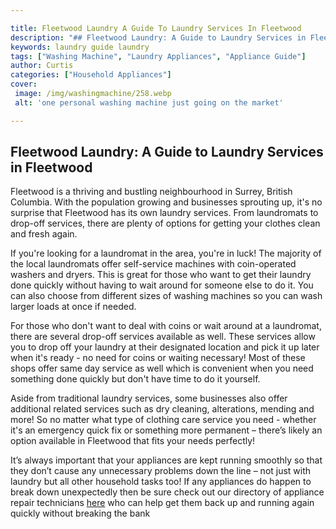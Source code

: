 ```yaml
---

title: Fleetwood Laundry A Guide To Laundry Services In Fleetwood
description: "## Fleetwood Laundry: A Guide to Laundry Services in Fleetwood...see more"
keywords: laundry guide laundry
tags: ["Washing Machine", "Laundry Appliances", "Appliance Guide"]
author: Curtis
categories: ["Household Appliances"]
cover: 
 image: /img/washingmachine/258.webp
 alt: 'one personal washing machine just going on the market'

---
```


## Fleetwood Laundry: A Guide to Laundry Services in Fleetwood 
Fleetwood is a thriving and bustling neighbourhood in Surrey, British Columbia. With the population growing and businesses sprouting up, it's no surprise that Fleetwood has its own laundry services. From laundromats to drop-off services, there are plenty of options for getting your clothes clean and fresh again. 

If you're looking for a laundromat in the area, you're in luck! The majority of the local laundromats offer self-service machines with coin-operated washers and dryers. This is great for those who want to get their laundry done quickly without having to wait around for someone else to do it. You can also choose from different sizes of washing machines so you can wash larger loads at once if needed. 

For those who don't want to deal with coins or wait around at a laundromat, there are several drop-off services available as well. These services allow you to drop off your laundry at their designated location and pick it up later when it's ready - no need for coins or waiting necessary! Most of these shops offer same day service as well which is convenient when you need something done quickly but don't have time to do it yourself. 

Aside from traditional laundry services, some businesses also offer additional related services such as dry cleaning, alterations, mending and more! So no matter what type of clothing care service you need - whether it's an emergency quick fix or something more permanent – there’s likely an option available in Fleetwood that fits your needs perfectly! 

It’s always important that your appliances are kept running smoothly so that they don’t cause any unnecessary problems down the line – not just with laundry but all other household tasks too! If any appliances do happen to break down unexpectedly then be sure check out our directory of appliance repair technicians [here](./pages/appliance-repair-technicians) who can help get them back up and running again quickly without breaking the bank
